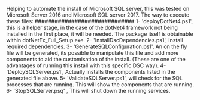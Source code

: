Helping to automate the install of Microsoft SQL server, this was tested on Microsoft Server 2016 and Microsoft SQL server 2017.
The way to execute these files: 
##############################
1- 'deployDotNet4.ps1', this is a helper stage, in the case of the dotNet4 framework not being installed in the first place, it will be needed. The package itself is obtainable within dotNetFx_Full_Setup.exe.
2-  'InstallDscDependencies.ps1', Install required dependencies.
3- 'GenerateSQLConfiguration.ps1', An on the fly file will be generated, its possible to manipulate this file and add more components to aid the customisation of the install.  (These are one of the advantages of running this install with this specific DSC way).
4- 'DeploySQLServer.ps1', Actually installs the components listed in the generated file above.
5- 'ValidateSQLServer.ps1', will check for the SQL processes that are running. This will show the components that are running.
6- 'StopSQLServer.psq' , This will shut down the running services. 
